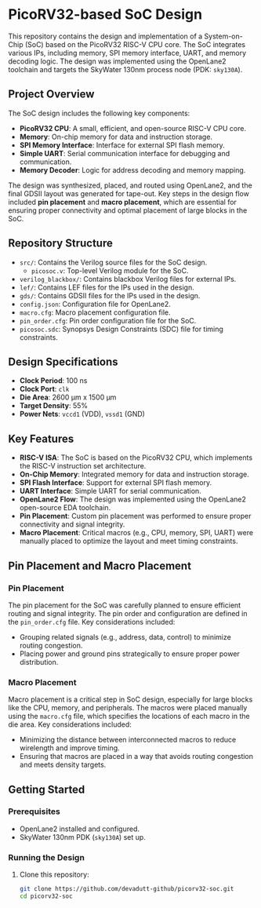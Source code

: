 # PicoRV32-based SoC Design

This repository contains the design and implementation of a System-on-Chip (SoC) based on the PicoRV32 RISC-V CPU core. The SoC integrates various IPs, including memory, SPI memory interface, UART, and memory decoding logic. The design was implemented using the OpenLane2 toolchain and targets the SkyWater 130nm process node (PDK: `sky130A`).

## Project Overview

The SoC design includes the following key components:

- **PicoRV32 CPU**: A small, efficient, and open-source RISC-V CPU core.
- **Memory**: On-chip memory for data and instruction storage.
- **SPI Memory Interface**: Interface for external SPI flash memory.
- **Simple UART**: Serial communication interface for debugging and communication.
- **Memory Decoder**: Logic for address decoding and memory mapping.

The design was synthesized, placed, and routed using OpenLane2, and the final GDSII layout was generated for tape-out. Key steps in the design flow included **pin placement** and **macro placement**, which are essential for ensuring proper connectivity and optimal placement of large blocks in the SoC.

## Repository Structure

- `src/`: Contains the Verilog source files for the SoC design.
  - `picosoc.v`: Top-level Verilog module for the SoC.
- `verilog_blackbox/`: Contains blackbox Verilog files for external IPs.
- `lef/`: Contains LEF files for the IPs used in the design.
- `gds/`: Contains GDSII files for the IPs used in the design.
- `config.json`: Configuration file for OpenLane2.
- `macro.cfg`: Macro placement configuration file.
- `pin_order.cfg`: Pin order configuration file for the SoC.
- `picosoc.sdc`: Synopsys Design Constraints (SDC) file for timing constraints.

## Design Specifications

- **Clock Period**: 100 ns
- **Clock Port**: `clk`
- **Die Area**: 2600 μm x 1500 μm
- **Target Density**: 55%
- **Power Nets**: `vccd1` (VDD), `vssd1` (GND)

## Key Features

- **RISC-V ISA**: The SoC is based on the PicoRV32 CPU, which implements the RISC-V instruction set architecture.
- **On-Chip Memory**: Integrated memory for data and instruction storage.
- **SPI Flash Interface**: Support for external SPI flash memory.
- **UART Interface**: Simple UART for serial communication.
- **OpenLane2 Flow**: The design was implemented using the OpenLane2 open-source EDA toolchain.
- **Pin Placement**: Custom pin placement was performed to ensure proper connectivity and signal integrity.
- **Macro Placement**: Critical macros (e.g., CPU, memory, SPI, UART) were manually placed to optimize the layout and meet timing constraints.

## Pin Placement and Macro Placement

### Pin Placement
The pin placement for the SoC was carefully planned to ensure efficient routing and signal integrity. The pin order and configuration are defined in the `pin_order.cfg` file. Key considerations included:
- Grouping related signals (e.g., address, data, control) to minimize routing congestion.
- Placing power and ground pins strategically to ensure proper power distribution.

### Macro Placement
Macro placement is a critical step in SoC design, especially for large blocks like the CPU, memory, and peripherals. The macros were placed manually using the `macro.cfg` file, which specifies the locations of each macro in the die area. Key considerations included:
- Minimizing the distance between interconnected macros to reduce wirelength and improve timing.
- Ensuring that macros are placed in a way that avoids routing congestion and meets density targets.

## Getting Started

### Prerequisites

- OpenLane2 installed and configured.
- SkyWater 130nm PDK (`sky130A`) set up.

### Running the Design

1. Clone this repository:
   ```bash
   git clone https://github.com/devadutt-github/picorv32-soc.git
   cd picorv32-soc
